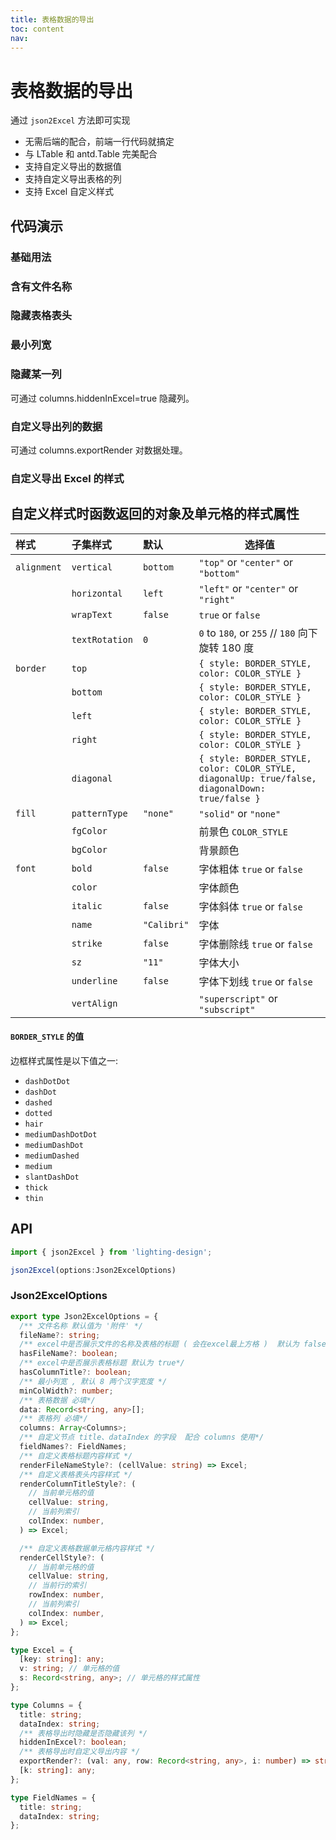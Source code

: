```yaml
---
title: 表格数据的导出
toc: content
nav:
---
```


# 表格数据的导出

通过 `json2Excel` 方法即可实现

- 无需后端的配合，前端一行代码就搞定
- 与 LTable 和 antd.Table 完美配合
- 支持自定义导出的数据值
- 支持自定义导出表格的列
- 支持 Excel 自定义样式

## 代码演示

### 基础用法

<code src='./demos/Demo1.tsx' background="#f5f5f5"></code>


### 含有文件名称

<code src='./demos/Demo2.tsx' background="#f5f5f5"></code>

### 隐藏表格表头

<code src='./demos/Demo3.tsx' background="#f5f5f5"></code>

### 最小列宽

<code src='./demos/Demo4.tsx' background="#f5f5f5"></code>

### 隐藏某一列

可通过 columns.hiddenInExcel=true 隐藏列。

<code src='./demos/Demo5.tsx' background="#f5f5f5"></code>

### 自定义导出列的数据

可通过 columns.exportRender 对数据处理。

<code src='./demos/Demo6.tsx' background="#f5f5f5"></code>

### 自定义导出 Excel 的样式

<code src='./demos/Demo7.tsx' background="#f5f5f5"></code>

## 自定义样式时函数返回的对象及单元格的样式属性

| 样式        | 子集样式       | 默认        | 选择值                                                                                          |
| :---------- | :------------- | :---------- | ----------------------------------------------------------------------------------------------- |
| `alignment` | `vertical`     | `bottom`    | `"top"` or `"center"` or `"bottom"`                                                             |
|             | `horizontal`   | `left`      | `"left"` or `"center"` or `"right"`                                                             |
|             | `wrapText`     | `false`     | `true` or `false`                                                                               |
|             | `textRotation` | `0`         | `0` to `180`, or `255` // `180` 向下旋转 180 度                                                 |
| `border`    | `top`          |             | `{ style: BORDER_STYLE, color: COLOR_STYLE }`                                                   |
|             | `bottom`       |             | `{ style: BORDER_STYLE, color: COLOR_STYLE }`                                                   |
|             | `left`         |             | `{ style: BORDER_STYLE, color: COLOR_STYLE }`                                                   |
|             | `right`        |             | `{ style: BORDER_STYLE, color: COLOR_STYLE }`                                                   |
|             | `diagonal`     |             | `{ style: BORDER_STYLE, color: COLOR_STYLE, diagonalUp: true/false, diagonalDown: true/false }` |
| `fill`      | `patternType`  | `"none"`    | `"solid"` or `"none"`                                                                           |
|             | `fgColor`      |             | 前景色 `COLOR_STYLE`                                                                            |
|             | `bgColor`      |             | 背景颜色                                                                                        |
| `font`      | `bold`         | `false`     | 字体粗体 `true` or `false`                                                                      |
|             | `color`        |             | 字体颜色                                                                                        |
|             | `italic`       | `false`     | 字体斜体 `true` or `false`                                                                      |
|             | `name`         | `"Calibri"` | 字体                                                                                            |
|             | `strike`       | `false`     | 字体删除线 `true` or `false`                                                                    |
|             | `sz`           | `"11"`      | 字体大小                                                                                        |
|             | `underline`    | `false`     | 字体下划线 `true` or `false`                                                                    |
|             | `vertAlign`    |             | `"superscript"` or `"subscript"`                                                                |

#### `BORDER_STYLE` 的值

边框样式属性是以下值之一:

- `dashDotDot`
- `dashDot`
- `dashed`
- `dotted`
- `hair`
- `mediumDashDotDot`
- `mediumDashDot`
- `mediumDashed`
- `medium`
- `slantDashDot`
- `thick`
- `thin`

## API

```ts
import { json2Excel } from 'lighting-design';

json2Excel(options:Json2ExcelOptions)

```

### Json2ExcelOptions

```ts
export type Json2ExcelOptions = {
  /** 文件名称 默认值为 '附件' */
  fileName?: string;
  /** excel中是否展示文件的名称及表格的标题 ( 会在excel最上方格 )  默认为 false*/
  hasFileName?: boolean;
  /** excel中是否展示表格标题 默认为 true*/
  hasColumnTitle?: boolean;
  /** 最小列宽 , 默认 8 两个汉字宽度 */
  minColWidth?: number;
  /** 表格数据 必填*/
  data: Record<string, any>[];
  /** 表格列 必填*/
  columns: Array<Columns>;
  /** 自定义节点 title、dataIndex 的字段  配合 columns 使用*/
  fieldNames?: FieldNames;
  /** 自定义表格标题内容样式 */
  renderFileNameStyle?: (cellValue: string) => Excel;
  /** 自定义表格表头内容样式 */
  renderColumnTitleStyle?: (
    // 当前单元格的值
    cellValue: string,
    // 当前列索引
    colIndex: number,
  ) => Excel;

  /** 自定义表格数据单元格内容样式 */
  renderCellStyle?: (
    // 当前单元格的值
    cellValue: string,
    // 当前行的索引
    rowIndex: number,
    // 当前列索引
    colIndex: number,
  ) => Excel;
};

type Excel = {
  [key: string]: any;
  v: string; // 单元格的值
  s: Record<string, any>; // 单元格的样式属性
};

type Columns = {
  title: string;
  dataIndex: string;
  /** 表格导出时隐藏是否隐藏该列 */
  hiddenInExcel?: boolean;
  /** 表格导出时自定义导出内容 */
  exportRender?: (val: any, row: Record<string, any>, i: number) => string | number;
  [k: string]: any;
};

type FieldNames = {
  title: string;
  dataIndex: string;
};
```
